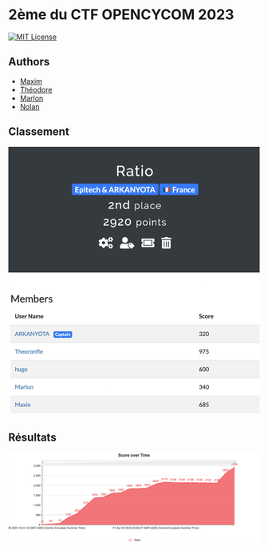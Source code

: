 # 2ème du CTF OPENCYCOM 2023

[![MIT License](https://img.shields.io/badge/License-MIT-green.svg)](https://choosealicense.com/licenses/mit/)

## Authors

- [Maxim](https://github.com/MaximCosta)
- [Théodore](https://github.com/TheodoreBillotte)
- [Marlon]()
- [Nolan](https://github.com/ARKANYOTA)

## Classement

![Classements](classements.png)

## Résultats

![Résultats](results.png)
